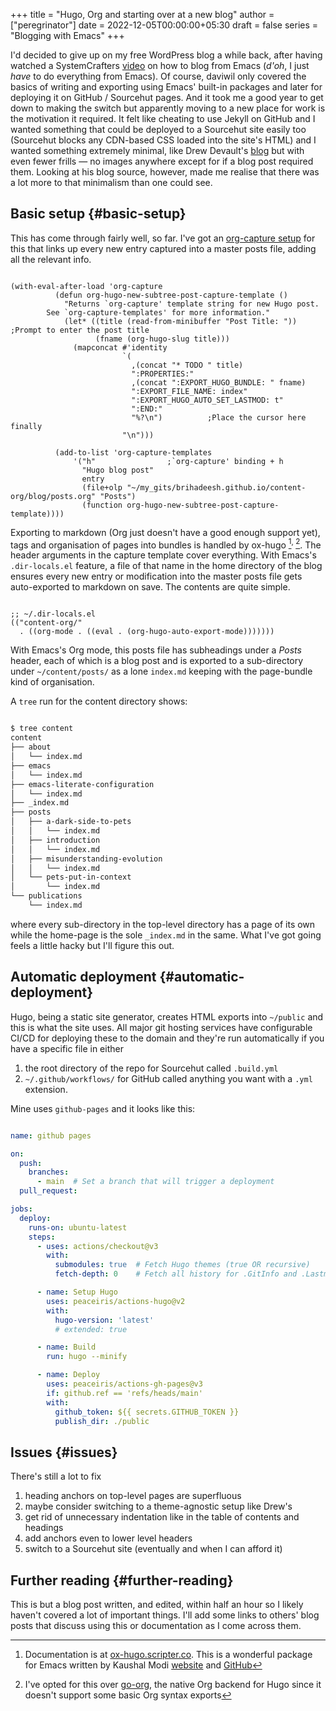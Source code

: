 +++
title = "Hugo, Org and starting over at a new blog"
author = ["peregrinator"]
date = 2022-12-05T00:00:00+05:30
draft = false
series = "Blogging with Emacs"
+++

I'd decided to give up on my free WordPress blog a while back, after
having watched a SystemCrafters [video](https://youtu.be/AfkrzFodoNw) on how to blog from Emacs (_d'oh_,
I just _have_ to do everything from Emacs). Of course, daviwil only
covered the basics of writing and exporting using Emacs' built-in
packages and later for deploying it on GitHub / Sourcehut pages. And
it took me a good year to get down to making the switch but apparently
moving to a new place for work is the motivation it required. It felt
like cheating to use Jekyll on GitHub and I wanted something that
could be deployed to a Sourcehut site easily too (Sourcehut blocks any
CDN-based CSS loaded into the site's HTML) and I wanted something
extremely minimal, like Drew Devault's [blog](https://drewdevault.com/) but with even fewer
frills — no images anywhere except for if a blog post required
them. Looking at his blog source, however, made me realise that there
was a lot more to that minimalism than one could see.


## Basic setup {#basic-setup}

This has come through fairly well, so far. I've got an [org-capture
setup](/emacs/emacs-literate-configuration/#ox-hugo-since-the-go-org-keep-wrecking-up-links) for this that links up every new entry captured into a master
posts file, adding all the relevant info.

```emacs-lisp

(with-eval-after-load 'org-capture
          (defun org-hugo-new-subtree-post-capture-template ()
            "Returns `org-capture' template string for new Hugo post.
        See `org-capture-templates' for more information."
            (let* ((title (read-from-minibuffer "Post Title: ")) ;Prompt to enter the post title
                   (fname (org-hugo-slug title)))
              (mapconcat #'identity
                         `(
                           ,(concat "* TODO " title)
                           ":PROPERTIES:"
                           ,(concat ":EXPORT_HUGO_BUNDLE: " fname)
                           ":EXPORT_FILE_NAME: index"
                           ":EXPORT_HUGO_AUTO_SET_LASTMOD: t"
                           ":END:"
                           "%?\n")          ;Place the cursor here finally
                         "\n")))

          (add-to-list 'org-capture-templates
              '("h"                ;`org-capture' binding + h
                "Hugo blog post"
                entry
                (file+olp "~/my_gits/brihadeesh.github.io/content-org/blog/posts.org" "Posts")
                (function org-hugo-new-subtree-post-capture-template))))
```

Exporting to markdown (Org just doesn't have a good enough support
yet), tags and organisation of pages into bundles is handled by
ox-hugo&nbsp;[^fn:1]<sup>, </sup>[^fn:2]. The
header arguments in the capture template cover everything. With
Emacs's `.dir-locals.el` feature, a file of that name in the home
directory of the blog ensures every new entry or modification into the
master posts file gets auto-exported to markdown on save. The contents
are quite simple.

```emacs-lisp

;; ~/.dir-locals.el
(("content-org/"
  . ((org-mode . ((eval . (org-hugo-auto-export-mode)))))))
```

With Emacs's Org mode, this posts file has subheadings under a
_Posts_ header, each of which is a blog post and is exported to a
sub-directory under `~/content/posts/` as a lone `index.md` keeping with
the page-bundle kind of organisation.

A `tree` run for the content directory shows:

```sh

$ tree content
content
├── about
│   └── index.md
├── emacs
│   └── index.md
├── emacs-literate-configuration
│   └── index.md
├── _index.md
├── posts
│   ├── a-dark-side-to-pets
│   │   └── index.md
│   ├── introduction
│   │   └── index.md
│   ├── misunderstanding-evolution
│   │   └── index.md
│   └── pets-put-in-context
│       └── index.md
└── publications
    └── index.md
```

where every sub-directory in the top-level directory has a page of its
own while the home-page is the sole `_index.md` in the same. What I've
got going feels a little hacky but I'll figure this out.


## Automatic deployment {#automatic-deployment}

Hugo, being a static site generator, creates HTML exports into
`~/public` and this is what the site uses. All major git hosting
services have configurable CI/CD for deploying these to the domain and
they're run automatically if you have a specific file in either

1.  the root directory of the repo for Sourcehut called `.build.yml`
2.  `~/.github/workflows/` for GitHub called anything you want with a
    `.yml` extension.

Mine uses `github-pages` and it looks like this:

```yaml

name: github pages

on:
  push:
    branches:
      - main  # Set a branch that will trigger a deployment
  pull_request:

jobs:
  deploy:
    runs-on: ubuntu-latest
    steps:
      - uses: actions/checkout@v3
        with:
          submodules: true  # Fetch Hugo themes (true OR recursive)
          fetch-depth: 0    # Fetch all history for .GitInfo and .Lastmod

      - name: Setup Hugo
        uses: peaceiris/actions-hugo@v2
        with:
          hugo-version: 'latest'
          # extended: true

      - name: Build
        run: hugo --minify

      - name: Deploy
        uses: peaceiris/actions-gh-pages@v3
        if: github.ref == 'refs/heads/main'
        with:
          github_token: ${{ secrets.GITHUB_TOKEN }}
          publish_dir: ./public
```


## Issues {#issues}

There's still a lot to fix

1.  heading anchors on top-level pages are superfluous
2.  maybe consider switching to a theme-agnostic setup like Drew's
3.  get rid of unnecessary indentation like in the table of contents and headings
4.  add anchors even to lower level headers
5.  switch to a Sourcehut site (eventually and when I can afford it)


## Further reading {#further-reading}

This is but a blog post written, and edited, within half an hour so I
likely haven't covered a lot of important things. I'll add some links
to others' blog posts that discuss using this or documentation as I
come across them.

[^fn:1]: Documentation is at [ox-hugo.scripter.co](https://ox-hugo.scripter.co). This is a
    wonderful package for Emacs written by Kaushal Modi [website](https:scripter.co) and [GitHub](https://github.com/kaushalmodi/ox-hugo)
[^fn:2]: I've opted for this over [go-org](https://github.com/niklasfasching/go-org), the native Org backend for
    Hugo since it doesn't support some basic Org syntax exports